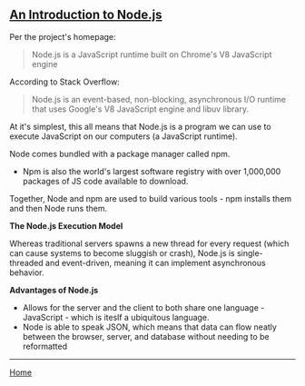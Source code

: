 ## [An Introduction to Node.js](https://www.sitepoint.com/an-introduction-to-node-js/)

Per the project's homepage:
> Node.js is a JavaScript runtime built on Chrome's V8 JavaScript engine

According to Stack Overflow:
>Node.js is an event-based, non-blocking, asynchronous I/O runtime that uses Google's V8 JavaScript engine and libuv library.

At it's simplest, this all means that Node.js is a program we can use to execute JavaScript on our computers (a JavaScript runtime).

Node comes bundled with a package manager called npm.  
- Npm is also the world's largest software registry with over 1,000,000 packages of JS code available to download.

Together, Node and npm are used to build various tools - npm installs them and then Node runs them.

**The Node.js Execution Model**

Whereas traditional servers spawns a new thread for every request (which can cause systems to become sluggish or crash), Node.js is single-threaded and event-driven, meaning it can implement asynchronous behavior.

**Advantages of Node.js**

- Allows for the server and the client to both share one language - JavaScript - which is iteslf a ubiquitous language.
- Node is able to speak JSON, which means that data can flow neatly between the browser, server, and database without needing to be reformatted

---
[Home](https://jchinzi.github.io/reading-notes/)
